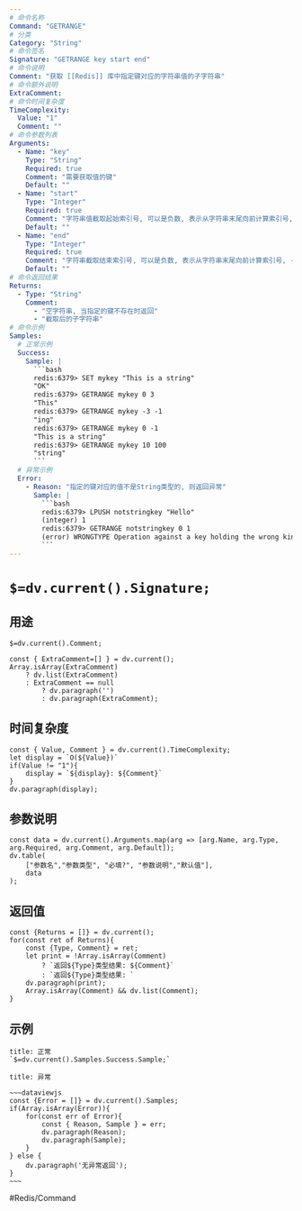 ```yaml
---
# 命令名称
Command: "GETRANGE"
# 分类
Category: "String"
# 命令签名
Signature: "GETRANGE key start end"
# 命令说明
Comment: "获取 [[Redis]] 库中指定键对应的字符串值的子字符串"
# 命令额外说明
ExtraComment:
# 命令时间复杂度
TimeComplexity:
  Value: "1"
  Comment: ""
# 命令参数列表
Arguments:
  - Name: "key"
    Type: "String"
    Required: true
    Comment: "需要获取值的键"
    Default: ""
  - Name: "start"
    Type: "Integer"
    Required: true
    Comment: "字符串值截取起始索引号, 可以是负数, 表示从字符串末尾向前计算索引号, -1表示倒数第一个字符, -2表示倒数第二个字符, 以此类推, start位置的字符 ***包含*** 在最终结果中"
    Default: ""
  - Name: "end"
    Type: "Integer"
    Required: true
    Comment: "字符串截取结束索引号, 可以是负数, 表示从字符串末尾向前计算索引号, -1表示倒数第一个字符, -2表示倒数第二个字符, 以此类推, end位置的字符 ***包含*** 在最终结果中"
    Default: ""
# 命令返回结果
Returns:
  - Type: "String"
    Comment:
      - "空字符串, 当指定的键不存在时返回"
      - "截取后的子字符串"
# 命令示例
Samples:
  # 正常示例
  Success:
    Sample: |
      ```bash
      redis:6379> SET mykey "This is a string"
      "OK"
      redis:6379> GETRANGE mykey 0 3
      "This"
      redis:6379> GETRANGE mykey -3 -1
      "ing"
      redis:6379> GETRANGE mykey 0 -1
      "This is a string"
      redis:6379> GETRANGE mykey 10 100
      "string"
      ```
  # 异常示例
  Error:
    - Reason: "指定的键对应的值不是String类型的, 则返回异常"
      Sample: |
        ```bash
        redis:6379> LPUSH notstringkey "Hello"
        (integer) 1
        redis:6379> GETRANGE notstringkey 0 1
        (error) WRONGTYPE Operation against a key holding the wrong kind of value
        ``` 
---
```


# `$=dv.current().Signature;`

## 用途
`$=dv.current().Comment;`

```dataviewjs
const { ExtraComment=[] } = dv.current();
Array.isArray(ExtraComment) 
	? dv.list(ExtraComment) 
	: ExtraComment == null 
		? dv.paragraph('') 
		: dv.paragraph(ExtraComment);
```

## 时间复杂度
```dataviewjs
const { Value, Comment } = dv.current().TimeComplexity;
let display = `O(${Value})`
if(Value != "1"){
	display = `${display}: ${Comment}`
}
dv.paragraph(display);
```

## 参数说明
```dataviewjs
const data = dv.current().Arguments.map(arg => [arg.Name, arg.Type, arg.Required, arg.Comment, arg.Default]);
dv.table(
	["参数名","参数类型", "必填?", "参数说明","默认值"],
	data
);
```

## 返回值
```dataviewjs
const {Returns = []} = dv.current();
for(const ret of Returns){
	const {Type, Comment} = ret;
	let print = !Array.isArray(Comment) 
		? `返回${Type}类型结果: ${Comment}`
		: `返回${Type}类型结果: `
	dv.paragraph(print);
	Array.isArray(Comment) && dv.list(Comment);
}
```

## 示例
```ad-success
title: 正常
`$=dv.current().Samples.Success.Sample;`
```

```ad-danger
title: 异常

~~~dataviewjs
const {Error = []} = dv.current().Samples;
if(Array.isArray(Error)){
	for(const err of Error){
		const { Reason, Sample } = err;
		dv.paragraph(Reason);
		dv.paragraph(Sample);
	}
} else {
	dv.paragraph('无异常返回');
}
~~~

```

#Redis/Command 